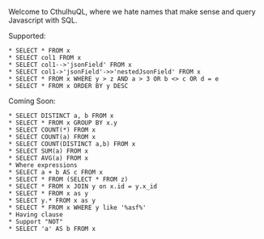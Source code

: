 Welcome to CthulhuQL, where we hate names that make sense and query Javascript with SQL.

Supported:

    * SELECT * FROM x
    * SELECT col1 FROM x
    * SELECT col1-->'jsonField' FROM x
    * SELECT col1->'jsonField'->>'nestedJsonField' FROM x
    * SELECT * FROM x WHERE y > z AND a > 3 OR b <> c OR d = e
    * SELECT * FROM x ORDER BY y DESC

Coming Soon:

    * SELECT DISTINCT a, b FROM x
    * SELECT * FROM x GROUP BY x.y
    * SELECT COUNT(*) FROM x
    * SELECT COUNT(a) FROM x
    * SELECT COUNT(DISTINCT a,b) FROM x
    * SELECT SUM(a) FROM x
    * SELECT AVG(a) FROM x
    * Where expressions
    * SELECT a + b AS c FROM x
    * SELECT * FROM (SELECT * FROM z)
    * SELECT * FROM x JOIN y on x.id = y.x_id
    * SELECT * FROM x as y
    * SELECT y.* FROM x as y
    * SELECT * FROM x WHERE y like '%asf%'
    * Having clause
    * Support "NOT"
    * SELECT 'a' AS b FROM x
